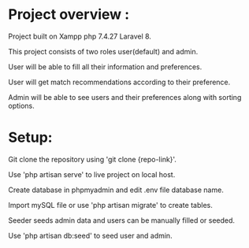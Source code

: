 # Project overview : 
Project built on Xampp php 7.4.27 Laravel 8.

This project consists of two roles user(default) and admin.

User will be able to fill all their information and preferences.

User will get match recommendations according to their preference.

Admin will be able to see users and their preferences along with sorting options.

# Setup:

 Git clone the repository using 'git clone {repo-link}'.

 Use 'php artisan serve' to live project on local host.

 Create database in phpmyadmin and edit .env file database name.

 Import mySQL file or use 'php artisan migrate' to create tables.

 Seeder seeds admin data and users can be manually filled or seeded.

 Use 'php artisan db:seed' to seed user and admin.


 